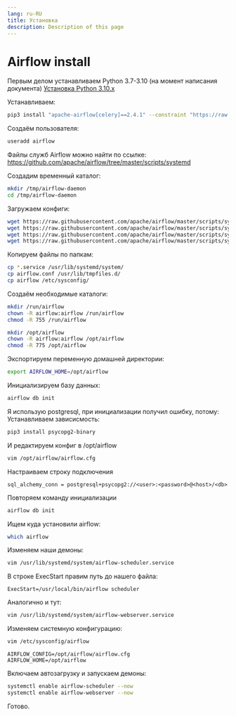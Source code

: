 ```yaml
---
lang: ru-RU
title: Установка
description: Description of this page
---
```


# Airflow install

Первым делом устанавливаем Python 3.7-3.10 (на момент написания документа)
[Установка Python 3.10.x](../python/python.md)

Устанавливаем:
```bash
pip3 install "apache-airflow[celery]==2.4.1" --constraint "https://raw.githubusercontent.com/apache/airflow/constraints-2.4.1/constraints-3.7.txt"
```

Создаём пользователя:
```bash
useradd airflow
```

Файлы служб Airflow можно найти по ссылке:
https://github.com/apache/airflow/tree/master/scripts/systemd

Создадим временный каталог:
```bash
mkdir /tmp/airflow-daemon
cd /tmp/airflow-daemon
```

Загружаем конфиги:
```bash
wget https://raw.githubusercontent.com/apache/airflow/master/scripts/systemd/airflow
wget https://raw.githubusercontent.com/apache/airflow/master/scripts/systemd/airflow-scheduler.service
wget https://raw.githubusercontent.com/apache/airflow/master/scripts/systemd/airflow-webserver.service
wget https://raw.githubusercontent.com/apache/airflow/master/scripts/systemd/airflow.conf
```

Копируем файлы по папкам:
```bash
cp *.service /usr/lib/systemd/system/
cp airflow.conf /usr/lib/tmpfiles.d/
cp airflow /etc/sysconfig/
```

Создаём необходимые каталоги:
```bash
mkdir /run/airflow
chown -R airflow:airflow /run/airflow
chmod -R 755 /run/airflow
```

```bash
mkdir /opt/airflow
chown -R airflow:airflow /opt/airflow
chmod -R 775 /opt/airflow
```

Экспортируем переменную домашней директории:
```bash
export AIRFLOW_HOME=/opt/airflow
```

Инициализируем базу данных:
```bash
airflow db init
```

Я использую postgresql, при инициализации получил ошибку, потому:
Устанавливаем зависисмость:
```bash
pip3 install psycopg2-binary
```

И редактируем конфиг в /opt/airflow
```bash
vim /opt/airflow/airflow.cfg
```
Настраиваем строку подключения
```
sql_alchemy_conn = postgresql+psycopg2://<user>:<password>@<host>/<db>
```

Повторяем команду инициализации
```bash
airflow db init
```

Ищем куда установили airflow:
```bash
which airflow
```

Изменяем наши демоны:
```bash
vim /usr/lib/systemd/system/airflow-scheduler.service
```

В строке ExecStart правим путь до нашего файла:
```
ExecStart=/usr/local/bin/airflow scheduler
```

Аналогично и тут:
```bash
vim /usr/lib/systemd/system/airflow-webserver.service
```

Изменяем системную конфигурацию:
```bash
vim /etc/sysconfig/airflow
```

```
AIRFLOW_CONFIG=/opt/airflow/airflow.cfg
AIRFLOW_HOME=/opt/airflow
```

Включаем автозагрузку и запускаем демоны:
```bash
systemctl enable airflow-scheduler --now
systemctl enable airflow-webserver --now
```

Готово.